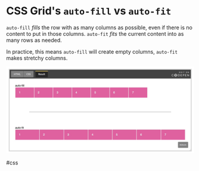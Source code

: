 # CSS Grid's `auto-fill` vs `auto-fit`

`auto-fill` _fills_ the row with as many columns as possible, even if there is no content to put in those columns.
`auto-fit` _fits_ the current content into as many rows as needed.

In practice, this means `auto-fill` will create empty columns, `auto-fit` makes stretchy columns.

![css-grid-auto.png](css-grid-auto.png)

#css